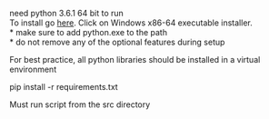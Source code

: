 need python 3.6.1 64 bit to run<br>
To install go [here](python.org/downloads/release/python-361/). Click on Windows x86-64 executable installer.<br>
	* make sure to add python.exe to the path<br>
	* do not remove any of the optional features during setup

For best practice, all python libraries should be installed in a virtual environment

pip install -r requirements.txt 

Must run script from the src directory